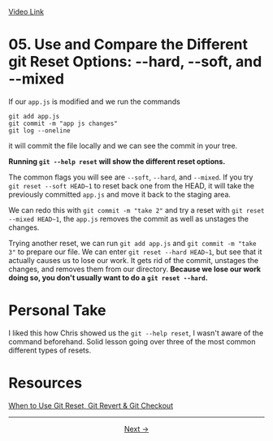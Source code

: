 [Video Link](https://egghead.io/lessons/git-use-and-compare-the-different-git-reset-options-hard-soft-and-mixed)

# 05. Use and Compare the Different git Reset Options: --hard, --soft, and --mixed

If our `app.js` is modified and we run the commands

```
git add app.js
git commit -m "app js changes"
git log --oneline
```

it will commit the file locally and we can see the commit in your tree.

**Running `git --help reset` will show the different reset options.**

The common flags you will see are `--soft`, `--hard`, and `--mixed`. If you try `git reset --soft HEAD~1` to reset back one from the HEAD, it will take the previously committed `app.js` and move it back to the staging area.

We can redo this with `git commit -m "take 2"` and try a reset with `git reset --mixed HEAD~1`, the `app.js` removes the commit as well as unstages the changes.

Trying another reset, we can run `git add app.js` and `git commit -m "take 3"` to prepare our file. We can enter `git reset --hard HEAD~1`, but see that it actually causes us to lose our work. It gets rid of the commit, unstages the changes, and removes them from our directory. **Because we lose our work doing so, you don't usually want to do a `git reset --hard`.**

# Personal Take

I liked this how Chris showed us the `git --help reset`, I wasn't aware of the command beforehand. Solid lesson going over three of the most common different types of resets.

# Resources

[When to Use Git Reset, Git Revert & Git Checkout](https://dev.to/neshaz/when-to-use-git-reset-git-revert--git-checkout-18je)

---

<p align="center">  
<a href="https://github.com/caydenakins/fix-common-git-mistakes-course-notes/blob/master/06-recover-local-changes-from-git-reset-hard-with-git-reflog.md">Next -></a>  
</p>
